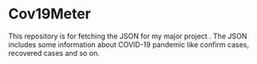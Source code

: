 # Cov19Meter
This repository is for fetching the JSON for my major project . The JSON includes some information about COVID-19 pandemic like confirm cases, recovered cases and so on.
